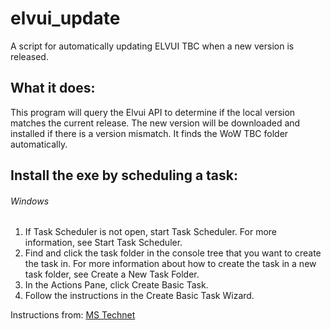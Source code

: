 
# elvui_update
A script for automatically updating ELVUI TBC when a new version is released.

## What it does:
This program will query the Elvui API to determine if the local version matches the current release. The new version will be downloaded and installed if there is a version mismatch.
It finds the WoW TBC folder automatically.

## Install the exe by scheduling a task:
###### Windows
1. If Task Scheduler is not open, start Task Scheduler. For more information, see Start Task Scheduler.
2. Find and click the task folder in the console tree that you want to create the task in. For more information about how to create the task in a new task folder, see Create a New Task Folder.
3. In the Actions Pane, click Create Basic Task.
4. Follow the instructions in the Create Basic Task Wizard.
    
Instructions from: [MS Technet](https://technet.microsoft.com/en-us/library/cc748993(v=ws.11).aspx#BKMK_winui)
